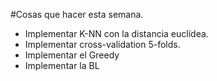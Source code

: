 #Cosas que hacer esta semana. 

- Implementar K-NN con la distancia euclídea. 
- Implementar cross-validation 5-folds.
- Implementar el Greedy
- Implementar la BL
